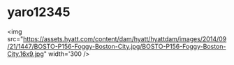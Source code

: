 # yaro12345
<img src="https://assets.hyatt.com/content/dam/hyatt/hyattdam/images/2014/09/21/1447/BOSTO-P156-Foggy-Boston-City.jpg/BOSTO-P156-Foggy-Boston-City.16x9.jpg" width='300 />
